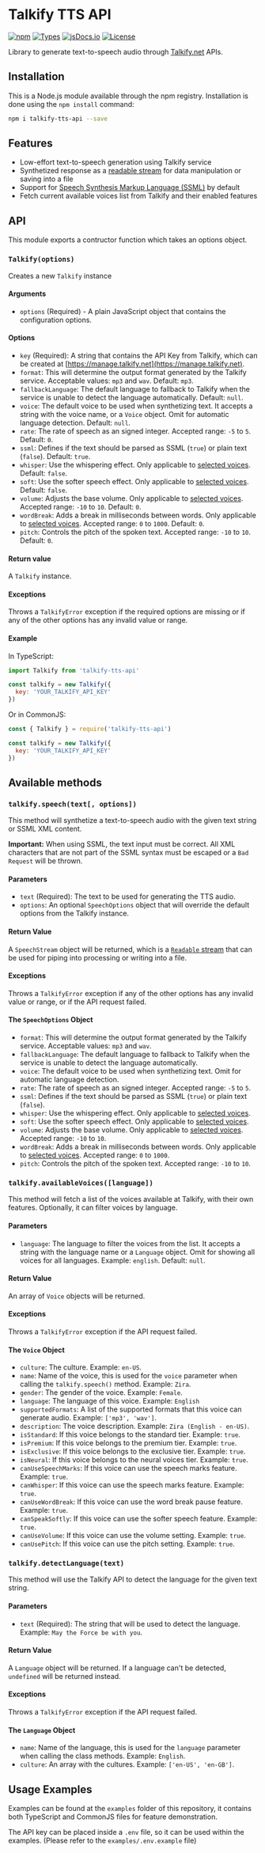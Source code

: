 # Talkify TTS API

[![npm](https://img.shields.io/npm/v/talkify-tts-api)](https://www.npmjs.com/package/talkify-tts-api)
[![Types](https://img.shields.io/npm/types/talkify-tts-api)](https://www.jsdocs.io/package/talkify-tts-api#package-index)
[![jsDocs.io](https://img.shields.io/badge/jsDocs.io-reference-blue)](https://www.jsdocs.io/package/talkify-tts-api)
[![License](https://img.shields.io/npm/l/talkify-tts-api)](https://github.com/thaispalmer/talkify-tts-api/blob/master/LICENSE)

Library to generate text-to-speech audio through [Talkify.net](https://talkify.net/) APIs.

## Installation

This is a Node.js module available through the npm registry. Installation is done using the `npm install` command:

```bash
npm i talkify-tts-api --save
```

## Features

- Low-effort text-to-speech generation using Talkify service
- Synthetized response as a [readable stream](https://nodejs.org/api/stream.html#readable-streams) for data manipulation or saving into a file
- Support for [Speech Synthesis Markup Language (SSML)](https://en.wikipedia.org/wiki/Speech_Synthesis_Markup_Language) by default
- Fetch current available voices list from Talkify and their enabled features

## API

This module exports a contructor function which takes an options object.

### `Talkify(options)`

Creates a new `Talkify` instance

#### Arguments

- `options` (Required) - A plain JavaScript object that contains the configuration options.

#### Options

- `key` (Required): A string that contains the API Key from Talkify, which can be created at [https://manage.talkify.net](https://manage.talkify.net).
- `format`: This will determine the output format generated by the Talkify service. Acceptable values: `mp3` and `wav`. Default: `mp3`.
- `fallbackLanguage`: The default language to fallback to Talkify when the service is unable to detect the language automatically. Default: `null`.
- `voice`: The default voice to be used when synthetizing text. It accepts a string with the voice name, or a `Voice` object. Omit for automatic language detection. Default: `null`.
- `rate`: The rate of speech as an signed integer. Accepted range: `-5` to `5`. Default: `0`.
- `ssml`: Defines if the text should be parsed as SSML (`true`) or plain text (`false`). Default: `true`.
- `whisper`: Use the whispering effect. Only applicable to [selected voices](https://talkify.net/products/text-to-speech-voices). Default: `false`.
- `soft`: Use the softer speech effect. Only applicable to [selected voices](https://talkify.net/products/text-to-speech-voices). Default: `false`.
- `volume`: Adjusts the base volume. Only applicable to [selected voices](https://talkify.net/products/text-to-speech-voices). Accepted range: `-10` to `10`. Default: `0`.
- `wordBreak`: Adds a break in milliseconds between words. Only applicable to [selected voices](https://talkify.net/products/text-to-speech-voices). Accepted range: `0` to `1000`. Default: `0`.
- `pitch`: Controls the pitch of the spoken text. Accepted range: `-10` to `10`. Default: `0`.

#### Return value

A `Talkify` instance.

#### Exceptions

Throws a `TalkifyError` exception if the required options are missing or if any of the other options has any invalid value or range.

#### Example

In TypeScript:

```js
import Talkify from 'talkify-tts-api'

const talkify = new Talkify({
  key: 'YOUR_TALKIFY_API_KEY'
})
```

Or in CommonJS:

```js
const { Talkify } = require('talkify-tts-api')

const talkify = new Talkify({
  key: 'YOUR_TALKIFY_API_KEY'
})
```

## Available methods

### `talkify.speech(text[, options])`

This method will synthetize a text-to-speech audio with the given text string or SSML XML content.

**Important:** When using SSML, the text input must be correct. All XML characters that are not part of the SSML syntax must be escaped or a `Bad Request` will be thrown.

#### Parameters

- `text` (Required): The text to be used for generating the TTS audio.
- `options`: An optional `SpeechOptions` object that will override the default options from the Talkify instance.

#### Return Value

A `SpeechStream` object will be returned, which is a [`Readable` stream](https://nodejs.org/api/stream.html#readable-streams) that can be used for piping into processing or writing into a file.

#### Exceptions

Throws a `TalkifyError` exception if any of the other options has any invalid value or range, or if the API request failed.

#### The `SpeechOptions` Object

- `format`: This will determine the output format generated by the Talkify service. Acceptable values: `mp3` and `wav`.
- `fallbackLanguage`: The default language to fallback to Talkify when the service is unable to detect the language automatically.
- `voice`: The default voice to be used when synthetizing text. Omit for automatic language detection.
- `rate`: The rate of speech as an signed integer. Accepted range: `-5` to `5`.
- `ssml`: Defines if the text should be parsed as SSML (`true`) or plain text (`false`).
- `whisper`: Use the whispering effect. Only applicable to [selected voices](https://talkify.net/products/text-to-speech-voices).
- `soft`: Use the softer speech effect. Only applicable to [selected voices](https://talkify.net/products/text-to-speech-voices).
- `volume`: Adjusts the base volume. Only applicable to [selected voices](https://talkify.net/products/text-to-speech-voices). Accepted range: `-10` to `10`.
- `wordBreak`: Adds a break in milliseconds between words. Only applicable to [selected voices](https://talkify.net/products/text-to-speech-voices). Accepted range: `0` to `1000`.
- `pitch`: Controls the pitch of the spoken text. Accepted range: `-10` to `10`. 

### `talkify.availableVoices([language])`

This method will fetch a list of the voices available at Talkify, with their own features. Optionally, it can filter voices by language.

#### Parameters

- `language`: The language to filter the voices from the list. It accepts a string with the language name or a `Language` object. Omit for showing all voices for all languages. Example: `english`. Default: `null`.

#### Return Value

An array of `Voice` objects will be returned.

#### Exceptions

Throws a `TalkifyError` exception if the API request failed.

#### The `Voice` Object

- `culture`: The culture. Example: `en-US`.
- `name`: Name of the voice, this is used for the `voice` parameter when calling the `talkify.speech()` method. Example: `Zira`.
- `gender`: The gender of the voice. Example: `Female`.
- `language`: The language of this voice. Example: `English`
- `supportedFormats`: A list of the supported formats that this voice can generate audio. Example: `['mp3', 'wav']`.
- `description`: The voice description. Example: `Zira (English - en-US)`.
- `isStandard`: If this voice belongs to the standard tier. Example: `true`.
- `isPremium`: If this voice belongs to the premium tier. Example: `true`.
- `isExclusive`: If this voice belongs to the exclusive tier. Example: `true`.
- `isNeural`: If this voice belongs to the neural voices tier. Example: `true`.
- `canUseSpeechMarks`: If this voice can use the speech marks feature. Example: `true`.
- `canWhisper`: If this voice can use the speech marks feature. Example: `true`.
- `canUseWordBreak`: If this voice can use the word break pause feature. Example: `true`.
- `canSpeakSoftly`: If this voice can use the softer speech feature. Example: `true`.
- `canUseVolume`: If this voice can use the volume setting. Example: `true`.
- `canUsePitch`: If this voice can use the pitch setting. Example: `true`.

### `talkify.detectLanguage(text)`

This method will use the Talkify API to detect the language for the given text string.

#### Parameters

- `text` (Required): The string that will be used to detect the language. Example: `May the Force be with you`.

#### Return Value

A `Language` object will be returned. If a language can't be detected, `undefined` will be returned instead.

#### Exceptions

Throws a `TalkifyError` exception if the API request failed.

#### The `Language` Object

- `name`: Name of the language, this is used for the `language` parameter when calling the class methods. Example: `English`.
- `culture`: An array with the cultures. Example: `['en-US', 'en-GB']`.

## Usage Examples

Examples can be found at the `examples` folder of this repository, it contains both TypeScript and CommonJS files for feature demonstration.

The API key can be placed inside a `.env` file, so it can be used within the examples. (Please refer to the `examples/.env.example` file)
